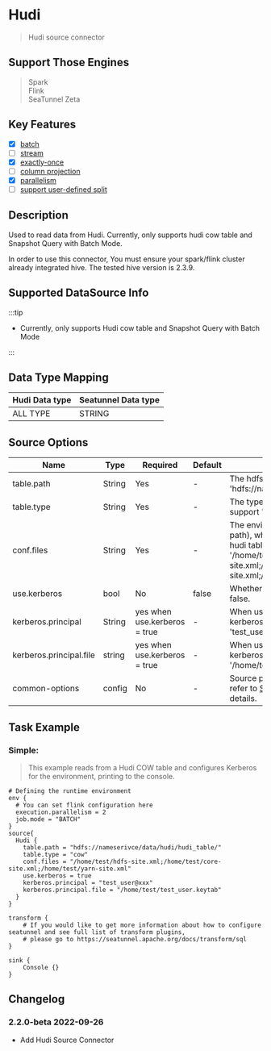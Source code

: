 # Hudi

> Hudi source connector

## Support Those Engines

> Spark<br/>
> Flink<br/>
> SeaTunnel Zeta<br/>

## Key Features

- [x] [batch](../../concept/connector-v2-features.md)
- [ ] [stream](../../concept/connector-v2-features.md)
- [x] [exactly-once](../../concept/connector-v2-features.md)
- [ ] [column projection](../../concept/connector-v2-features.md)
- [x] [parallelism](../../concept/connector-v2-features.md)
- [ ] [support user-defined split](../../concept/connector-v2-features.md)

## Description

Used to read data from Hudi. Currently, only supports hudi cow table and Snapshot Query with Batch Mode.

In order to use this connector, You must ensure your spark/flink cluster already integrated hive. The tested hive version is 2.3.9.

## Supported DataSource Info

:::tip

* Currently, only supports Hudi cow table and Snapshot Query with Batch Mode

:::

## Data Type Mapping

| Hudi Data type | Seatunnel Data type |
|----------------|---------------------|
| ALL TYPE       | STRING              |

## Source Options

| Name                    | Type   | Required                     | Default | Description                                                                                                                                                                                           |
|-------------------------|--------|------------------------------|---------|-------------------------------------------------------------------------------------------------------------------------------------------------------------------------------------------------------|
| table.path              | String | Yes                          | -       | The hdfs root path of hudi table,such as 'hdfs://nameserivce/data/hudi/hudi_table/'.                                                                                                                  |
| table.type              | String | Yes                          | -       | The type of hudi table. Now we only support 'cow', 'mor' is not support yet.                                                                                                                          |
| conf.files              | String | Yes                          | -       | The environment conf file path list(local path), which used to init hdfs client to read hudi table file. The example is '/home/test/hdfs-site.xml;/home/test/core-site.xml;/home/test/yarn-site.xml'. |
| use.kerberos            | bool   | No                           | false   | Whether to enable Kerberos, default is false.                                                                                                                                                         |
| kerberos.principal      | String | yes when use.kerberos = true | -       | When use kerberos, we should set kerberos principal such as 'test_user@xxx'.                                                                                                                          |
| kerberos.principal.file | string | yes when use.kerberos = true | -       | When use kerberos,  we should set kerberos principal file such as '/home/test/test_user.keytab'.                                                                                                      |
| common-options          | config | No                           | -       | Source plugin common parameters, please refer to [Source Common Options](common-options.md) for details.                                                                                              |

## Task Example

### Simple:

> This example reads from a Hudi COW table and configures Kerberos for the environment, printing to the console.

```hocon
# Defining the runtime environment
env {
  # You can set flink configuration here
  execution.parallelism = 2
  job.mode = "BATCH"
}
source{
  Hudi {
    table.path = "hdfs://nameserivce/data/hudi/hudi_table/"
    table.type = "cow"
    conf.files = "/home/test/hdfs-site.xml;/home/test/core-site.xml;/home/test/yarn-site.xml"
    use.kerberos = true
    kerberos.principal = "test_user@xxx"
    kerberos.principal.file = "/home/test/test_user.keytab"
  }
}

transform {
    # If you would like to get more information about how to configure seatunnel and see full list of transform plugins,
    # please go to https://seatunnel.apache.org/docs/transform/sql
}

sink {
    Console {}
}
```

## Changelog

### 2.2.0-beta 2022-09-26

- Add Hudi Source Connector

